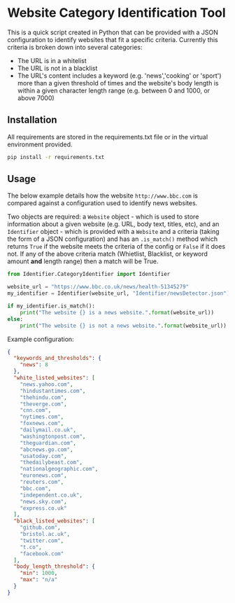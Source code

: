 # Website Category Identification Tool
This is a quick script created in Python that can be provided with a JSON configuration to identify websites that fit a specific criteria. Currently this criteria is broken down into several categories:
- The URL is in a whitelist
- The URL is not in a blacklist
- The URL's content includes a keyword (e.g. 'news','cooking' or 'sport') more than a given threshold of times and the website's body length is within a given character length range (e.g. between 0 and 1000, or above 7000)

## Installation
All requirements are stored in the requirements.txt file or in the virtual environment provided. 
```bash
pip install -r requirements.txt
```

## Usage 
The below example details how the website ``http://www.bbc.com`` is compared against a configuration used to identify news websites. 

Two objects are required: a ```Website``` object - which is used to store information about a given website (e.g. URL, body text, titles, etc), and an ```Identifier``` object - which is provided with a ```Website``` and a criteria (taking the form of a JSON configuration) and has an ```.is_match()``` method which returns ```True``` if the website meets the criteria of the config or ```False``` if it does not. If any of the above criteria match (Whietlist, Blacklist, or keyword amount **and** length range) then a match will be True.

```python
from Identifier.CategoryIdentifier import Identifier

website_url = "https://www.bbc.co.uk/news/health-51345279"
my_identifier = Identifier(website_url, "Identifier/newsDetector.json")

if my_identifier.is_match():
    print("The website {} is a news website.".format(website_url))
else:
    print("The website {} is not a news website.".format(website_url))
```
Example configuration:

```json
{
  "keywords_and_thresholds": {
    "news": 8
  },
  "white_listed_websites": [
    "news.yahoo.com",
    "hindustantimes.com",
    "thehindu.com",
    "theverge.com",
    "cnn.com",
    "nytimes.com",
    "foxnews.com",
    "dailymail.co.uk",
    "washingtonpost.com",
    "theguardian.com",
    "abcnews.go.com",
    "usatoday.com",
    "thedailybeast.com",
    "nationalgeographic.com",
    "euronews.com",
    "reuters.com",
    "bbc.com",
    "independent.co.uk",
    "news.sky.com",
    "express.co.uk"
  ],
  "black_listed_websites": [
    "github.com",
    "bristol.ac.uk",
    "twitter.com",
    "t.co",
    "facebook.com"
  ],
  "body_length_threshold": {
    "min": 1000,
    "max": "n/a"
  }
}
```
